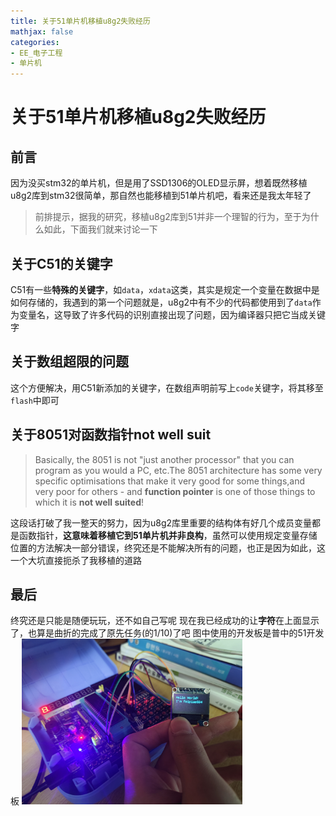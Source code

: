 ```yaml
---
title: 关于51单片机移植u8g2失败经历
mathjax: false
categories:
- EE_电子工程
- 单片机
---
```



# 关于51单片机移植u8g2失败经历

## 前言
因为没买stm32的单片机，但是用了SSD1306的OLED显示屏，想着既然移植u8g2库到stm32很简单，那自然也能移植到51单片机吧，看来还是我太年轻了
>前排提示，据我的研究，移植u8g2库到51并非一个理智的行为，至于为什么如此，下面我们就来讨论一下


<!--more-->

## 关于C51的关键字
C51有一些**特殊的关键字**，如`data`，`xdata`这类，其实是规定一个变量在数据中是如何存储的，我遇到的第一个问题就是，u8g2中有不少的代码都使用到了`data`作为变量名，这导致了许多代码的识别直接出现了问题，因为编译器只把它当成关键字

## 关于数组超限的问题
这个方便解决，用C51新添加的关键字，在数组声明前写上`code`关键字，将其移至`flash`中即可

## 关于8051对函数指针not well suit
>Basically, the 8051 is not "just another processor" that you can program as you would a PC, etc.The 8051 architecture has some very specific optimisations that make it very good for some things,and very poor for others - and **function pointer** is one of those things to which it is **not well suited**!

这段话打破了我一整天的努力，因为u8g2库里重要的结构体有好几个成员变量都是函数指针，**这意味着移植它到51单片机并非良构**，虽然可以使用规定变量存储位置的方法解决一部分错误，终究还是不能解决所有的问题，也正是因为如此，这一个大坑直接扼杀了我移植的道路

## 最后
终究还是只能是随便玩玩，还不如自己写呢
现在我已经成功的让**字符**在上面显示了，也算是曲折的完成了原先任务(的1/10)了吧
图中使用的开发板是普中的51开发板
<img src="/images/关于51单片机移植u8g2失败经历_图1.jpg" width="70%" height="70%">